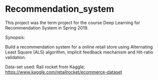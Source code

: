 # Recommendation_system

This project was the term project for the course Deep Learning for Recommendation System in Spring 2019.

Synopsis:

Build a recommendation system for a online retail store using Alternating Least Square (ALS) algorithm, implicit feedback mechanism and Hit-ratio validation.

Data-set used: Rail rocket from Kaggle; https://www.kaggle.com/retailrocket/ecommerce-dataset
